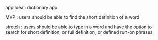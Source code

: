 app Idea : dictionary app

MVP : users should be able to find the short definition of a word

stretch : users should be able to type in a word and have the option to search for short definition, or full definition, or defined run-on phrases


